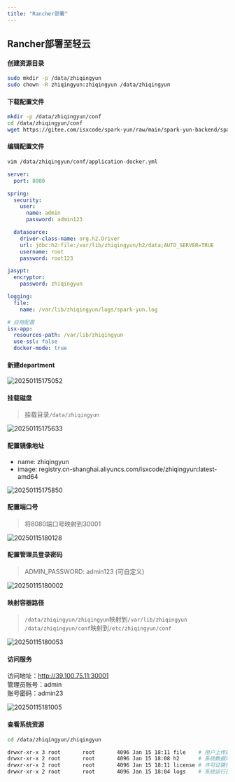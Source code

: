 ```yaml
---
title: "Rancher部署"
---
```


## Rancher部署至轻云

#### 创建资源目录

```bash
sudo mkdir -p /data/zhiqingyun
sudo chown -R zhiqingyun:zhiqingyun /data/zhiqingyun 
```

#### 下载配置文件

```bash
mkdir -p /data/zhiqingyun/conf
cd /data/zhiqingyun/conf
wget https://gitee.com/isxcode/spark-yun/raw/main/spark-yun-backend/spark-yun-main/src/main/resources/application-docker.yml
```

#### 编辑配置文件

```bash
vim /data/zhiqingyun/conf/application-docker.yml
```

```yml
server:
  port: 8080

spring:
  security:
    user:
      name: admin
      password: admin123

  datasource:
    driver-class-name: org.h2.Driver
    url: jdbc:h2:file:/var/lib/zhiqingyun/h2/data;AUTO_SERVER=TRUE
    username: root
    password: root123

jasypt:
  encryptor:
    password: zhiqingyun

logging:
  file:
    name: /var/lib/zhiqingyun/logs/spark-yun.log

# 应用配置
isx-app:
  resources-path: /var/lib/zhiqingyun
  use-ssl: false
  docker-mode: true
```

#### 新建department

![20250115175052](https://img.isxcode.com/picgo/20250115175052.png)

#### 挂载磁盘

> 挂载目录`/data/zhiqingyun`

![20250115175633](https://img.isxcode.com/picgo/20250115175633.png)

#### 配置镜像地址

- name: zhiqingyun
- image: registry.cn-shanghai.aliyuncs.com/isxcode/zhiqingyun:latest-amd64

![20250115175850](https://img.isxcode.com/picgo/20250115175850.png)

#### 配置端口号

> 将8080端口号映射到30001

![20250115180128](https://img.isxcode.com/picgo/20250115180128.png)

#### 配置管理员登录密码

> ADMIN_PASSWORD: admin123 (可自定义)

![20250115180002](https://img.isxcode.com/picgo/20250115180002.png)

#### 映射容器路径

 > `/data/zhiqingyun/zhiqingyun`映射到`/var/lib/zhiqingyun`  
 > `/data/zhiqingyun/conf`映射到`/etc/zhiqingyun/conf`

![20250115180053](https://img.isxcode.com/picgo/20250115180053.png)

#### 访问服务

访问地址：http://39.100.75.11:30001   
管理员账号：admin  
账号密码：admin23  

![20250115181005](https://img.isxcode.com/picgo/20250115181005.png)

#### 查看系统资源

```bash
cd /data/zhiqingyun/zhiqingyun

drwxr-xr-x 3 root       root       4096 Jan 15 18:11 file    # 用户上传的资源中心文件目录
drwxr-xr-x 2 root       root       4096 Jan 15 18:08 h2      # 系统数据库h2数据
drwxr-xr-x 2 root       root       4096 Jan 15 18:11 license # 许可证路径
drwxr-xr-x 2 root       root       4096 Jan 15 18:04 logs    # 系统运行日志
```